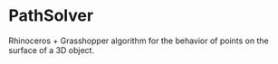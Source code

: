 # PathSolver
Rhinoceros + Grasshopper algorithm for the behavior of points on the surface of a 3D object.
